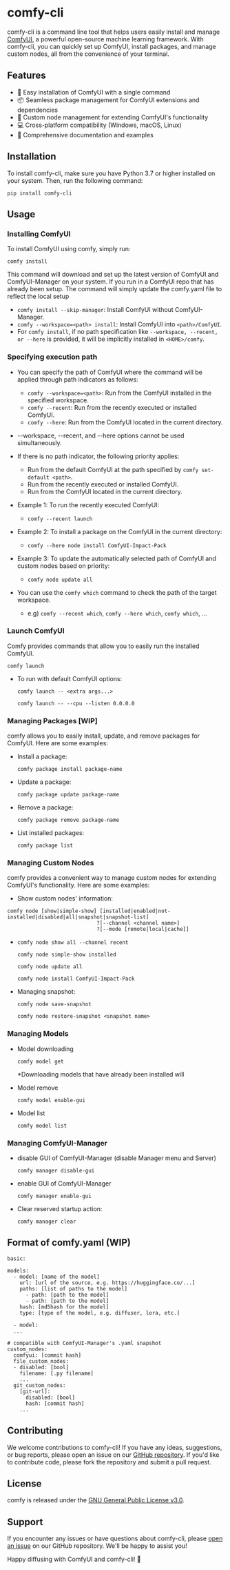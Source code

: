 # comfy-cli

comfy-cli is a command line tool that helps users easily install and manage [ComfyUI](https://github.com/comfyanonymous/ComfyUI), a powerful open-source machine learning framework. With comfy-cli, you can quickly set up ComfyUI, install packages, and manage custom nodes, all from the convenience of your terminal.

## Features

- 🚀 Easy installation of ComfyUI with a single command
- 📦 Seamless package management for ComfyUI extensions and dependencies
- 🔧 Custom node management for extending ComfyUI's functionality
- 💻 Cross-platform compatibility (Windows, macOS, Linux)
- 📖 Comprehensive documentation and examples

## Installation

To install comfy-cli, make sure you have Python 3.7 or higher installed on your system. Then, run the following command:

`pip install comfy-cli`


## Usage

### Installing ComfyUI

To install ComfyUI using comfy, simply run:

`comfy install`

This command will download and set up the latest version of ComfyUI and ComfyUI-Manager on your
system. If you run in a ComfyUI repo that has already been setup. The command
will simply update the comfy.yaml file to reflect the local setup

  * `comfy install --skip-manager`: Install ComfyUI without ComfyUI-Manager.
  * `comfy --workspace=<path> install`: Install ComfyUI into `<path>/ComfyUI`.
  * For `comfy install`, if no path specification like `--workspace, --recent, or --here` is provided, it will be implicitly installed in `<HOME>/comfy`.


### Specifying execution path

* You can specify the path of ComfyUI where the command will be applied through path indicators as follows:
  * `comfy --workspace=<path>`: Run from the ComfyUI installed in the specified workspace.
  * `comfy --recent`: Run from the recently executed or installed ComfyUI.
  * `comfy --here`: Run from the ComfyUI located in the current directory.
* --workspace, --recent, and --here options cannot be used simultaneously.
* If there is no path indicator, the following priority applies:
  * Run from the default ComfyUI at the path specified by `comfy set-default <path>`.
  * Run from the recently executed or installed ComfyUI.
  * Run from the ComfyUI located in the current directory.

* Example 1: To run the recently executed ComfyUI:
  * `comfy --recent launch`
* Example 2: To install a package on the ComfyUI in the current directory:
  * `comfy --here node install ComfyUI-Impact-Pack`
* Example 3: To update the automatically selected path of ComfyUI and custom nodes based on priority:
  * `comfy node update all`

* You can use the `comfy which` command to check the path of the target workspace.
  * e.g) `comfy --recent which`, `comfy --here which`, `comfy which`, ...

### Launch ComfyUI

Comfy provides commands that allow you to easily run the installed ComfyUI.

  `comfy launch`

- To run with default ComfyUI options:

  `comfy launch -- <extra args...>`

  `comfy launch -- --cpu --listen 0.0.0.0`


### Managing Packages [WIP]

comfy allows you to easily install, update, and remove packages for ComfyUI. Here are some examples:

- Install a package:

  `comfy package install package-name`

- Update a package:

  `comfy package update package-name`

- Remove a package:

  `comfy package remove package-name`

- List installed packages:

  `comfy package list`


### Managing Custom Nodes

comfy provides a convenient way to manage custom nodes for extending ComfyUI's functionality. Here are some examples:

- Show custom nodes' information:
 ```
comfy node [show|simple-show] [installed|enabled|not-installed|disabled|all|snapshot|snapshot-list] 
                              ?[--channel <channel name>] 
                              ?[--mode [remote|local|cache]]
```
-
  `comfy node show all --channel recent`

  `comfy node simple-show installed`

  `comfy node update all`

  `comfy node install ComfyUI-Impact-Pack`


- Managing snapshot:

  `comfy node save-snapshot`

  `comfy node restore-snapshot <snapshot name>`


### Managing Models

- Model downloading

  `comfy model get`

  *Downloading models that have already been installed will 

- Model remove

  `comfy model enable-gui`

- Model list

  `comfy model list`


### Managing ComfyUI-Manager

- disable GUI of ComfyUI-Manager (disable Manager menu and Server)

  `comfy manager disable-gui`

- enable GUI of ComfyUI-Manager

  `comfy manager enable-gui`

- Clear reserved startup action:

  `comfy manager clear`


## Format of comfy.yaml (WIP)

```
basic:

models:
  - model: [name of the model] 
    url: [url of the source, e.g. https://huggingface.co/...]
    paths: [list of paths to the model]
      - path: [path to the model]
      - path: [path to the model]
    hash: [md5hash for the model]
    type: [type of the model, e.g. diffuser, lora, etc.]

  - model:
  ...

# compatible with ComfyUI-Manager's .yaml snapshot
custom_nodes:  
  comfyui: [commit hash]
  file_custom_nodes:
  - disabled: [bool]
    filename: [.py filename]
    ...
  git_custom_nodes:
    [git-url]:
      disabled: [bool]
      hash: [commit hash]
    ...
```

## Contributing

We welcome contributions to comfy-cli! If you have any ideas, suggestions, or
bug reports, please open an issue on our [GitHub
repository](https://github.com/Comfy-Org/comfy-cli/issues). If you'd like to contribute code,
please fork the repository and submit a pull request.


## License

comfy is released under the [GNU General Public License v3.0](https://github.com/drip-art/comfy-cli/blob/master/LICENSE).

## Support

If you encounter any issues or have questions about comfy-cli, please [open an issue](https://github.com/comfy-cli/issues) on our GitHub repository. We'll be happy to assist you!

Happy diffusing with ComfyUI and comfy-cli! 🎉

